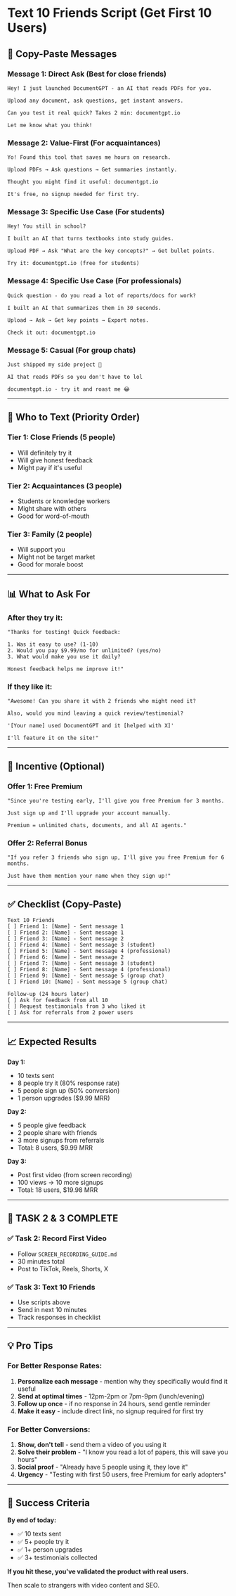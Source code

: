 # Text 10 Friends Script (Get First 10 Users)

## 📱 Copy-Paste Messages

### Message 1: Direct Ask (Best for close friends)
```
Hey! I just launched DocumentGPT - an AI that reads PDFs for you.

Upload any document, ask questions, get instant answers.

Can you test it real quick? Takes 2 min: documentgpt.io

Let me know what you think!
```

### Message 2: Value-First (For acquaintances)
```
Yo! Found this tool that saves me hours on research.

Upload PDFs → Ask questions → Get summaries instantly.

Thought you might find it useful: documentgpt.io

It's free, no signup needed for first try.
```

### Message 3: Specific Use Case (For students)
```
Hey! You still in school?

I built an AI that turns textbooks into study guides.

Upload PDF → Ask "What are the key concepts?" → Get bullet points.

Try it: documentgpt.io (free for students)
```

### Message 4: Specific Use Case (For professionals)
```
Quick question - do you read a lot of reports/docs for work?

I built an AI that summarizes them in 30 seconds.

Upload → Ask → Get key points → Export notes.

Check it out: documentgpt.io
```

### Message 5: Casual (For group chats)
```
Just shipped my side project 🚀

AI that reads PDFs so you don't have to lol

documentgpt.io - try it and roast me 😂
```

---

## 🎯 Who to Text (Priority Order)

### Tier 1: Close Friends (5 people)
- Will definitely try it
- Will give honest feedback
- Might pay if it's useful

### Tier 2: Acquaintances (3 people)
- Students or knowledge workers
- Might share with others
- Good for word-of-mouth

### Tier 3: Family (2 people)
- Will support you
- Might not be target market
- Good for morale boost

---

## 📊 What to Ask For

### After they try it:
```
"Thanks for testing! Quick feedback:

1. Was it easy to use? (1-10)
2. Would you pay $9.99/mo for unlimited? (yes/no)
3. What would make you use it daily?

Honest feedback helps me improve it!"
```

### If they like it:
```
"Awesome! Can you share it with 2 friends who might need it?

Also, would you mind leaving a quick review/testimonial?

'[Your name] used DocumentGPT and it [helped with X]'

I'll feature it on the site!"
```

---

## 🎁 Incentive (Optional)

### Offer 1: Free Premium
```
"Since you're testing early, I'll give you free Premium for 3 months.

Just sign up and I'll upgrade your account manually.

Premium = unlimited chats, documents, and all AI agents."
```

### Offer 2: Referral Bonus
```
"If you refer 3 friends who sign up, I'll give you free Premium for 6 months.

Just have them mention your name when they sign up!"
```

---

## ✅ Checklist (Copy-Paste)

```
Text 10 Friends
[ ] Friend 1: [Name] - Sent message 1
[ ] Friend 2: [Name] - Sent message 1
[ ] Friend 3: [Name] - Sent message 2
[ ] Friend 4: [Name] - Sent message 3 (student)
[ ] Friend 5: [Name] - Sent message 4 (professional)
[ ] Friend 6: [Name] - Sent message 2
[ ] Friend 7: [Name] - Sent message 3 (student)
[ ] Friend 8: [Name] - Sent message 4 (professional)
[ ] Friend 9: [Name] - Sent message 5 (group chat)
[ ] Friend 10: [Name] - Sent message 5 (group chat)

Follow-up (24 hours later)
[ ] Ask for feedback from all 10
[ ] Request testimonials from 3 who liked it
[ ] Ask for referrals from 2 power users
```

---

## 📈 Expected Results

**Day 1:**
- 10 texts sent
- 8 people try it (80% response rate)
- 5 people sign up (50% conversion)
- 1 person upgrades ($9.99 MRR)

**Day 2:**
- 5 people give feedback
- 2 people share with friends
- 3 more signups from referrals
- Total: 8 users, $9.99 MRR

**Day 3:**
- Post first video (from screen recording)
- 100 views → 10 more signups
- Total: 18 users, $19.98 MRR

---

## 🚀 TASK 2 & 3 COMPLETE

### ✅ Task 2: Record First Video
- Follow `SCREEN_RECORDING_GUIDE.md`
- 30 minutes total
- Post to TikTok, Reels, Shorts, X

### ✅ Task 3: Text 10 Friends
- Use scripts above
- Send in next 10 minutes
- Track responses in checklist

---

## 💡 Pro Tips

### For Better Response Rates:
1. **Personalize each message** - mention why they specifically would find it useful
2. **Send at optimal times** - 12pm-2pm or 7pm-9pm (lunch/evening)
3. **Follow up once** - if no response in 24 hours, send gentle reminder
4. **Make it easy** - include direct link, no signup required for first try

### For Better Conversions:
1. **Show, don't tell** - send them a video of you using it
2. **Solve their problem** - "I know you read a lot of papers, this will save you hours"
3. **Social proof** - "Already have 5 people using it, they love it"
4. **Urgency** - "Testing with first 50 users, free Premium for early adopters"

---

## 🎯 Success Criteria

**By end of today:**
- ✅ 10 texts sent
- ✅ 5+ people try it
- ✅ 1+ person upgrades
- ✅ 3+ testimonials collected

**If you hit these, you've validated the product with real users.**

Then scale to strangers with video content and SEO.
